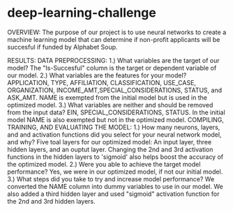 # deep-learning-challenge
OVERVIEW: The purpose of our project is to use neural networks to create a machine learning model that can determine if
non-profit applicants will be succesful if funded by Alphabet Soup.

RESULTS: 
DATA PREPROCESSING: 1.) What variables are the target of our model? The "Is-Succesful" column is the target or dependent variable of our model.
2.) What variables are the features for your model? APPLICATION, TYPE, AFFILIATION, CLASSIFICATION, USE_CASE, ORGANIZATION, INCOME_AMT,SPECIAL_CONSIDERATIONS, STATUS, and ASK_AMT. NAME is exempted from the initial model but is used in the optimized model. 
3.) What variables are neither and should be removed from the input data? EIN, SPECIAL_CONSIDERATIONS, STATUS. In the initial model NAME is also exempted but not in the optimized model.
COMPILING, TRAINING, AND EVALUATING THE MODEL: 1.) How many neurons, layers, and and activation functions did you select for your neural network model, and why? Five toal layers for our optimized model: An input layer, three hidden layers, and an ouptut layer.  Changing the 2nd and 3rd activation functions in the hidden layers to 'sigmoid' also helps boost the accuracy of the optimized model. 
2.) Were you able to achieve the target model performance? Yes, we were in our optimized model, if not our initial model.
3.) What steps did you take to try and increase model performance? We converted the NAME column into dummy variables to use in our model. We also added a third hidden layer and used "sigmoid" activation function for the 2nd and 3rd hidden layers.
